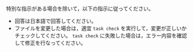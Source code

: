 特別な指示がある場合を除いて，以下の指示に従ってください。

- 回答は日本語で回答してください。
- ファイルを変更した場合は，適宜 `task check` を実行して，変更が正しいかチェックしてください。 `task check` に失敗した場合は，エラー内容を確認して修正を行なってください。
